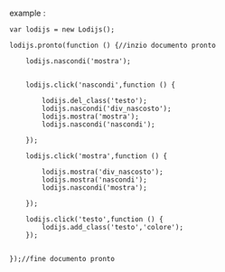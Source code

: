 example :


    var lodijs = new Lodijs();

    lodijs.pronto(function () {//inzio documento pronto

        lodijs.nascondi('mostra');


        lodijs.click('nascondi',function () {

            lodijs.del_class('testo');
            lodijs.nascondi('div_nascosto');
            lodijs.mostra('mostra');
            lodijs.nascondi('nascondi');

        });

        lodijs.click('mostra',function () {

            lodijs.mostra('div_nascosto');
            lodijs.mostra('nascondi');
            lodijs.nascondi('mostra');

        });

        lodijs.click('testo',function () {
            lodijs.add_class('testo','colore');
        });


    });//fine documento pronto

